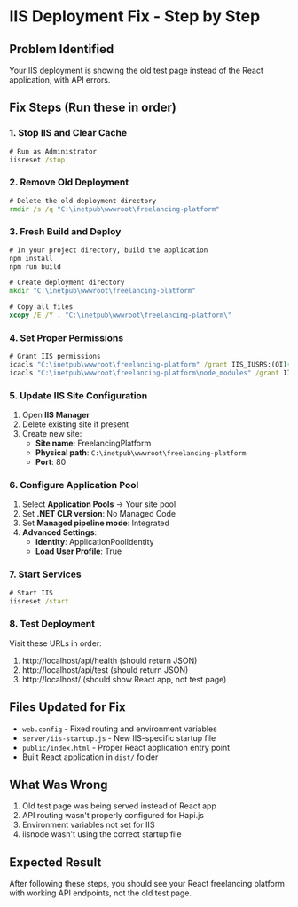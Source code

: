 # IIS Deployment Fix - Step by Step

## Problem Identified
Your IIS deployment is showing the old test page instead of the React application, with API errors.

## Fix Steps (Run these in order)

### 1. Stop IIS and Clear Cache
```cmd
# Run as Administrator
iisreset /stop
```

### 2. Remove Old Deployment
```cmd
# Delete the old deployment directory
rmdir /s /q "C:\inetpub\wwwroot\freelancing-platform"
```

### 3. Fresh Build and Deploy
```cmd
# In your project directory, build the application
npm install
npm run build

# Create deployment directory
mkdir "C:\inetpub\wwwroot\freelancing-platform"

# Copy all files
xcopy /E /Y . "C:\inetpub\wwwroot\freelancing-platform\"
```

### 4. Set Proper Permissions
```cmd
# Grant IIS permissions
icacls "C:\inetpub\wwwroot\freelancing-platform" /grant IIS_IUSRS:(OI)(CI)F /T
icacls "C:\inetpub\wwwroot\freelancing-platform\node_modules" /grant IIS_IUSRS:(OI)(CI)F /T
```

### 5. Update IIS Site Configuration
1. Open **IIS Manager**
2. Delete existing site if present
3. Create new site:
   - **Site name**: FreelancingPlatform
   - **Physical path**: `C:\inetpub\wwwroot\freelancing-platform`
   - **Port**: 80

### 6. Configure Application Pool
1. Select **Application Pools** → Your site pool
2. Set **.NET CLR version**: No Managed Code
3. Set **Managed pipeline mode**: Integrated
4. **Advanced Settings**:
   - **Identity**: ApplicationPoolIdentity
   - **Load User Profile**: True

### 7. Start Services
```cmd
# Start IIS
iisreset /start
```

### 8. Test Deployment
Visit these URLs in order:
1. http://localhost/api/health (should return JSON)
2. http://localhost/api/test (should return JSON)
3. http://localhost/ (should show React app, not test page)

## Files Updated for Fix
- `web.config` - Fixed routing and environment variables
- `server/iis-startup.js` - New IIS-specific startup file
- `public/index.html` - Proper React application entry point
- Built React application in `dist/` folder

## What Was Wrong
1. Old test page was being served instead of React app
2. API routing wasn't properly configured for Hapi.js
3. Environment variables not set for IIS
4. iisnode wasn't using the correct startup file

## Expected Result
After following these steps, you should see your React freelancing platform with working API endpoints, not the old test page.